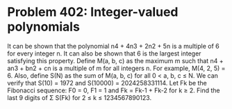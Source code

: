 # Problem 402: Integer-valued polynomials
It can be shown that the polynomial n4 + 4n3 + 2n2 + 5n is a multiple of
6 for every integer n. It can also be shown that 6 is the largest
integer satisfying this property. Define M(a, b, c) as the maximum m
such that n4 + an3 + bn2 + cn is a multiple of m for all integers n. For
example, M(4, 2, 5) = 6. Also, define S(N) as the sum of M(a, b, c) for
all 0 &lt; a, b, c ≤ N. We can verify that S(10) = 1972 and S(10000) =
2024258331114. Let Fk be the Fibonacci sequence: F0 = 0, F1 = 1 and Fk =
Fk-1 + Fk-2 for k ≥ 2. Find the last 9 digits of Σ S(Fk) for 2 ≤ k ≤
1234567890123.
